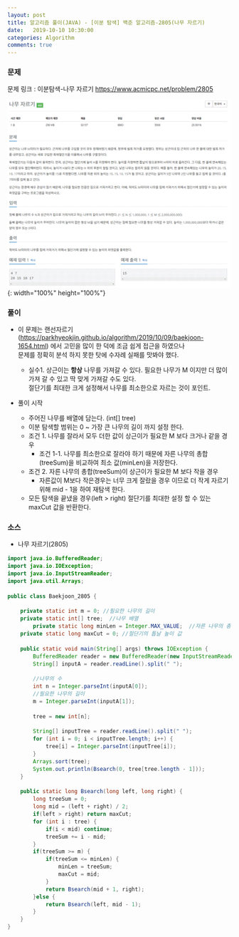 ```yaml
---
layout: post
title: 알고리즘 풀이(JAVA) - [이분 탐색] 백준 알고리즘-2805(나무 자르기)
date:   2019-10-10 10:30:00
categories: Algorithm
comments: true 
---
```


### 문제
문제 링크 : 이분탐색-나무 자르기 <https://www.acmicpc.net/problem/2805>

![이분탐색 나무 자르기 문제](/img/algorithm/baekjoon_2805.GIF){: width="100%" height="100%"}

### 풀이

- 이 문제는 랜선자르기(<https://parkhyeokjin.github.io/algorithm/2019/10/09/baekjoon-1654.html>) 에서 고민을 많이 한 덕에 조금 쉽게 접근을 하였으나  
  문제를 정확히 분석 하지 못한 탓에 수자례 실패를 맛봐야 했다.

    - 실수1. 상근이는 <b>항상</b> 나무를 가져갈 수 있다. 필요한 나무가 M 이지만 더 많이 가져 갈 수 있고 딱 맞게 가져갈 수도 있다.  
             절단기를 최대한 크게 설정해서 나무를 최소한으로 자르는 것이 포인트.
    
-  풀이 시작
    
    - 주어진 나무를 배열에 담는다. (int[] tree)
    - 이분 탐색할 범위는 0 ~ 가장 큰 나무의 길이 까지 설정 한다.
    - 조건 1. 나무를 잘라서 모두 더한 값이 상근이가 필요한 M 보다 크거나 같을 경우
        - 조건 1-1. 나무를 최소한으로 잘라야 하기 때문에 자른 나무의 총합(treeSum)을 비교하여 최소 값(minLen)을 저장한다.
    - 조건 2. 자른 나무의 총합(treeSum)이 상근이가 필요한 M 보다 작을 경우
        - 자른값이 M보다 작은경우는 너무 크게 잘랐을 경우 이므로 더 작게 자르기 위해 mid - 1을 하여 재탐색 한다.
    - 모든 탐색을 끝냈을 경우(left > right) 절단기를 최대한 설정 할 수 있는 maxCut 값을 반환한다.

### 소스

- 나무 자르기(2805)

```java
import java.io.BufferedReader;
import java.io.IOException;
import java.io.InputStreamReader;
import java.util.Arrays;

public class Baekjoon_2805 {
	
	private static int m = 0; //필요한 나무의 길이
	private static int[] tree;  //나무 배열
        private static long minLen = Integer.MAX_VALUE;  //자른 나무의 총합의 최소값을 저장 할 변수
	private static long maxCut = 0; //절단기의 톱날 높이 값
	
	public static void main(String[] args) throws IOException {
		BufferedReader reader = new BufferedReader(new InputStreamReader(System.in));
		String[] inputA = reader.readLine().split(" ");
		
		//나무의 수
		int n = Integer.parseInt(inputA[0]);
		//필요한 나무의 길이
		m = Integer.parseInt(inputA[1]);
		
		tree = new int[n];
		
		String[] inputTree = reader.readLine().split(" ");
		for (int i = 0; i < inputTree.length; i++) {
			tree[i] = Integer.parseInt(inputTree[i]);
		}
		Arrays.sort(tree);
		System.out.println(Bsearch(0, tree[tree.length - 1]));
	}
	
	public static long Bsearch(long left, long right) {
		long treeSum = 0;
		long mid = (left + right) / 2;
		if(left > right) return maxCut;
		for (int i : tree) {
			if(i < mid) continue; 
			treeSum += i - mid;
		}
		if(treeSum >= m) {
			if(treeSum <= minLen) {
				minLen = treeSum;
				maxCut = mid;
			}
			return Bsearch(mid + 1, right);
		}else {
			return Bsearch(left, mid - 1);
		}
	}
}
```
